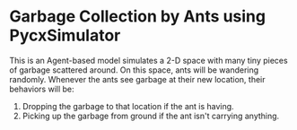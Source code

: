 # Garbage Collection by Ants using PycxSimulator
This is an Agent-based model simulates a 2-D space with many tiny pieces of garbage scattered around. On this space, ants will be wandering randomly. Whenever the ants see garbage at their new location, their behaviors will be:
1.	Dropping the garbage to that location if the ant is having.
2.	Picking up the garbage from ground if the ant isn't carrying anything.
